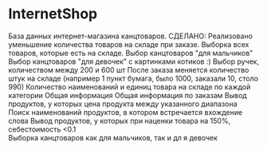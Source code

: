 # InternetShop
База данных интернет-магазина канцтоваров.
СДЕЛАНО:
Реализовано уменьшение количества товаров на складе при заказе.
Выборка всех товаров, которые есть на складе.
Выбор канцтоваров "для мальчиков" 
Выбор канцтоваров "для девочек" с картинками котиков :) 
Выбор ручек, количеством между 200 и 600 шт 
После заказа меняется количество штук на складе (например 1 пункт бумага, было 1000, заказали 10, столо 990) 
Количество наименований и единиц товара на складе по каждой категории 
Общая информация 
Общая информация по заказам
Вывод продуктов, у которых цена продукта между указанного диапазона 
Поиск наименований продуктов, в котором встречается вхождение слова 
Вывод продуктов, у которых при наценки товара на 150%, себестоимость <0.1  
Выборка канцтоваров как для мальчиков, так и дл я девочек
 






